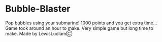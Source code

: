 # Bubble-Blaster
Pop bubbles using your submarine! 1000 points and you get extra time...
Game took around an hour to make.
Very simple game but long time to make.
Made by LewisLudlamⒸ
